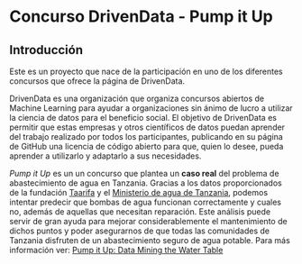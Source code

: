 # Concurso DrivenData - Pump it Up


## Introducción

Este es un proyecto que nace de la participación en uno de los diferentes concursos que ofrece la página de DrivenData.

DrivenData es una organización que organiza concursos abiertos de Machine Learning para ayudar a organizaciones sin ánimo de lucro a utilizar la ciencia de datos para el beneficio social. El objetivo de DrivenData es permitir que estas empresas y otros científicos de datos puedan aprender del trabajo realizado por todos los participantes, publicando en su página de GitHub una licencia de código abierto para que, quien lo desee, pueda aprender a utilizarlo y adaptarlo a sus necesidades.

*Pump it Up* es un un concurso que plantea un **caso real** del problema de abastecimiento de agua en Tanzania. Gracias a los datos proporcionados de la fundación [Taarifa]( http://taarifa.org/) y el [Ministerio de agua de Tanzania](https://www.maji.go.tz/), podemos intentar predecir que bombas de agua funcionan correctamente y cuales no, además de aquellas que necesitan reparación. Este análisis puede servir de gran ayuda para mejorar considerablemente el mantenimiento de dichos puntos y poder asegurarnos de que todas las comunidades de Tanzania disfruten de un abastecimiento seguro de agua potable. Para más información ver: [Pump it Up: Data Mining the Water Table](https://www.drivendata.org/competitions/7/pump-it-up-data-mining-the-water-table/)

## 
